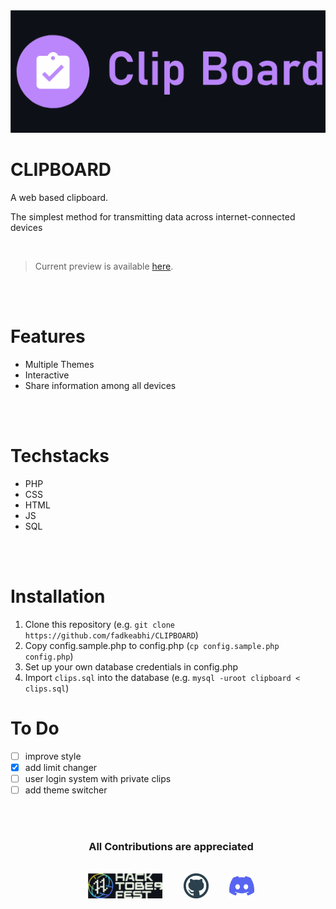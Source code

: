 <center><img src="images/cb.svg"></center>

# CLIPBOARD
A web based clipboard.

The simplest method for transmitting data across internet-connected devices


<br>

> Current preview is available [here](https://djabrj.gq/).

<br>
<br>

# Features
- Multiple Themes
- Interactive
- Share information among all devices

<br>
<br>

# Techstacks
- PHP
- CSS
- HTML
- JS
- SQL

<br>
<br>

# Installation

1. Clone this repository (e.g. `git clone https://github.com/fadkeabhi/CLIPBOARD`)
2. Copy config.sample.php to config.php (`cp config.sample.php config.php`)
3. Set up your own database credentials in config.php
4. Import `clips.sql` into the database (e.g. `mysql -uroot clipboard < clips.sql`)


# To Do

- [ ] improve style
- [x] add limit changer
- [ ] user login system with private clips
- [ ] add theme switcher

<br>
<br>

<div align="center"  class="icons-social" style="margin-left: 10px;">
 <h3> <b>All Contributions are appreciated </b> </h3>
 <br>
 <a   target="_blank" href="https://hacktoberfest.com">
			<img src="images/hacktober.svg"  height="40" ></a>&nbsp;&nbsp;&nbsp;&nbsp;&nbsp;
        <a style="margin-left: 10px;" target="_blank" href="https://github.com/fadkeabhi/CLIPBOARD">
		<img src="images/github.svg" height="40"></a>&nbsp;&nbsp;&nbsp;&nbsp;&nbsp;
        <a style="margin-left: 10px;" target="_blank" href="">
			<img src="images/discord.svg" height="40"
            width ="40"></a>
      </div>